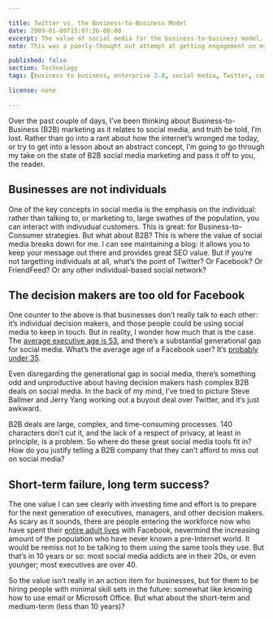 ```yaml
---

title: Twitter vs. the Business-to-Business Model
date: 2009-01-08T15:07:26-08:00
excerpt: The value of social media for the business-to-business model, especially as we start to look at who participates in social media and who the decision makers are, is unclear. What do you think?
note: This was a poorly-thought out attempt at getting engagement on my blog.

published: false
section: Technology
tags: [business to business, enterprise 2.0, social media, Twitter, commentary]

license: none

---
```


Over the past couple of days, I’ve been thinking about Business-to-Business (B2B) marketing as it relates to social media, and truth be told, I’m lost. Rather than go into a rant about how the internet’s wronged me today, or try to get into a lesson about an abstract concept, I’m going to go through my take on the state of B2B social media marketing and pass it off to you, the reader.

## Businesses are not individuals

One of the key concepts in social media is the emphasis on the individual: rather than talking to, or marketing to, large swathes of the population, you can interact with indivudual customers. This is great: for Business-to-Consumer strategies. But what about B2B? This is where the value of social media breaks down for me. I can see maintaining a blog: it allows you to keep your message out there and provides great SEO value. But if you’re not targetting individuals at all, what’s the point of Twitter? Or Facebook? Or FriendFeed? Or any other individual-based social network?

## The decision makers are too old for Facebook

One counter to the above is that businesses don’t really talk to each other: it’s individual decision makers, and those people could be using social media to keep in touch. But in reality, I wonder how much that is the case. The [average executive age is 53][1], and there’s a substantial generational gap for social media. What’s the average age of a Facebook user? It’s [probably under 35][2].

Even disregarding the generational gap in social media, there’s something odd and unproductive about having decision makers hash complex B2B deals on social media. In the back of my mind, I’ve tried to picture Steve Ballmer and Jerry Yang working out a buyout deal over Twitter, and it’s just awkward.

B2B deals are large, complex, and time-consuming processes. 140 characters don’t cut it, and the lack of a respect of privacy, at least in principle, is a problem. So where do these great social media tools fit in? How do you justify telling a B2B company that they can’t afford to miss out on social media?

## Short-term failure, long term success?

The one value I can see clearly with investing time and effort is to prepare for the next generation of executives, managers, and other decision makers. As scary as it sounds, there are people entering the workforce now who have spent their [entire adult lives][3] with Facebook, nevermind the increasing amount of the population who have never known a pre-Internet world. It would be remiss not to be talking to them using the same tools they use. But that’s in 10 years or so: most social media addicts are in their 20s, or even younger; most executives are over 40.

So the value isn’t really in an action item for businesses, but for them to be hiring people with minimal skill sets in the future: somewhat like knowing how to use email or Microsoft Office. But what about the short-term and medium-term (less than 10 years)?

[1]: http://www.springerlink.com/content/l6166715852g18h3/ "CEO Age and Top Executive Pay: A UK Empirical Study"
[2]: http://techcrunch.com/2007/07/06/facebook-users-up-89-over-last-year-demographic-shift/ "Facebook Users Up 89% Over Last Year; Demographic Shift"
[3]: http://www.cbc.ca/news2/background/tech/facebook-generation.html "The Facebook generation: Changing the meaning of privacy"

